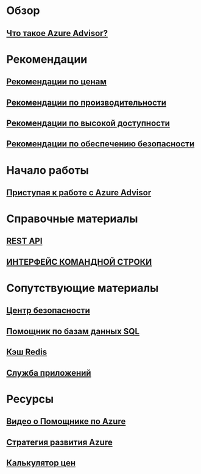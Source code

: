 # Обзор
## [Что такое Azure Advisor?](advisor-overview.md)

# Рекомендации
## [Рекомендации по ценам](advisor-cost-recommendations.md)
## [Рекомендации по производительности](advisor-performance-recommendations.md)
## [Рекомендации по высокой доступности](advisor-high-availability-recommendations.md)
## [Рекомендации по обеспечению безопасности](advisor-security-recommendations.md)

# Начало работы
## [Приступая к работе с Azure Advisor](advisor-get-started.md)

# Справочные материалы
## [REST API](https://docs.microsoft.com/rest/api/advisor)
## [ИНТЕРФЕЙС КОМАНДНОЙ СТРОКИ](https://docs.microsoft.com/cli/azure/advisor)

# Сопутствующие материалы
## [Центр безопасности](https://azure.microsoft.com/services/security-center/)
## [Помощник по базам данных SQL](https://azure.microsoft.com/documentation/articles/sql-database-advisor/)
## [Кэш Redis](https://azure.microsoft.com/documentation/articles/cache-configure/#redis-cache-advisor)
## [Служба приложений](https://azure.microsoft.com/documentation/articles/app-service-best-practices/)

# Ресурсы
## [Видео о Помощнике по Azure](https://azure.microsoft.com/en-us/resources/videos/index/?services=advisor)
## [Стратегия развития Azure](https://azure.microsoft.com/roadmap/?category=monitoring-management)
## [Калькулятор цен](https://azure.microsoft.com/pricing/calculator/)

